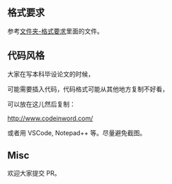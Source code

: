 

## 格式要求

参考[文件夹-格式要求](格式要求)里面的文件。

## 代码风格

大家在写本科毕设论文的时候，

可能需要插入代码，代码格式可能从其他地方复制不好看，

可以放在这儿然后复制：

http://www.codeinword.com/

或者用 VSCode, Notepad++ 等。尽量避免截图。

## Misc

欢迎大家提交 PR。